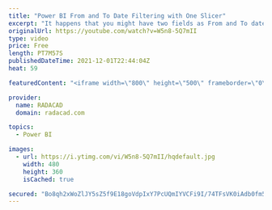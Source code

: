 ```yaml
---
title: "Power BI From and To Date Filtering with One Slicer"
excerpt: "It happens that you might have two fields as From and To date (or Start and End date) in your dataset, and you want a date slicer in the report. The date slicer has to filter records in a way that the FROM and the TO dates are in the range of dates selected in the slicer. There are multiple ways of doing"
originalUrl: https://youtube.com/watch?v=W5n8-5Q7mII
type: video
price: Free
length: PT7M57S
publishedDateTime: 2021-12-01T22:44:04Z
heat: 59

featuredContent: "<iframe width=\"800\" height=\"500\" frameborder=\"0\" src=\"https://www.youtube.com/embed/W5n8-5Q7mII\" allow=\"accelerometer; autoplay; encrypted-media; gyroscope; picture-in-picture\" allowfullscreen></iframe>"

provider:
  name: RADACAD
  domain: radacad.com

topics:
  - Power BI

images:
  - url: https://i.ytimg.com/vi/W5n8-5Q7mII/hqdefault.jpg
    width: 480
    height: 360
    isCached: true

secured: "Bo8qh2xWoZlJY5sZ5f9E18goVdpIxY7PcUQmIYVCFi9I/74TFsVK0iAdb0fm5dQ6oK79XtanfeDUQl55NIZ55U3FBQrJDmw0cACFVYRy8excnOTZkHxK0u1zuA8xb4URuZdEPUB235R8Qzc9djuagkof6CvjL/6mnzELrg4dG8Ct3zuDvwu2ciJ9+2nuo0B/hqYJetqKopLyd09/d7Ii19mQ3vxHIv1OO4TcuKjn9FDVPnMzctZc9He6F6UBGMsfPF7M7+IACfjCRR3gk8fD3gxmakXE6T3F3S8p2DqxrzWnvH60sNU8cqoeAJcaJPiSFtvveyaz8KvSM6IoZNaU3aKLGx3UREoAhCDvHHM4xyFIm3v/tRNHaL2l/ZjfhjBqjNh8Z6bUyG99uKmfVu8lDrlHrTlvRcxiuI5frv2DraM=;JtabPynPcbcWlmj64E1Qnw=="
---
```


